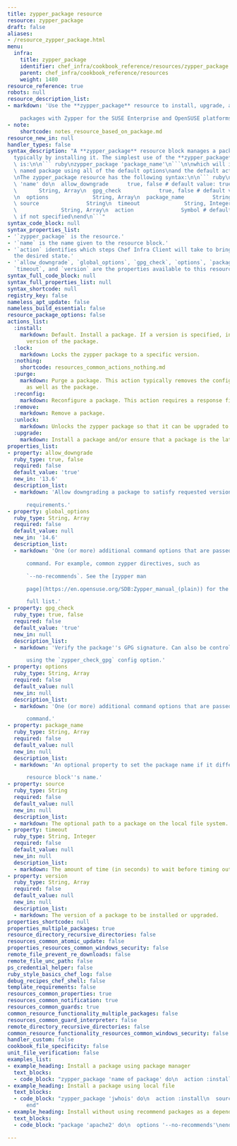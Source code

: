 ```yaml
---
title: zypper_package resource
resource: zypper_package
draft: false
aliases:
- /resource_zypper_package.html
menu:
  infra:
    title: zypper_package
    identifier: chef_infra/cookbook_reference/resources/zypper_package zypper_package
    parent: chef_infra/cookbook_reference/resources
    weight: 1480
resource_reference: true
robots: null
resource_description_list:
- markdown: 'Use the **zypper_package** resource to install, upgrade, and remove

    packages with Zypper for the SUSE Enterprise and OpenSUSE platforms.'
- note:
    shortcode: notes_resource_based_on_package.md
resource_new_in: null
handler_types: false
syntax_description: "A **zypper_package** resource block manages a package on a node,\n\
  typically by installing it. The simplest use of the **zypper_package**\nresource\
  \ is:\n\n``` ruby\nzypper_package 'package_name'\n```\n\nwhich will install the\
  \ named package using all of the default options\nand the default action (`:install`).\n\
  \nThe zypper_package resource has the following syntax:\n\n``` ruby\nzypper_package\
  \ 'name' do\n  allow_downgrade      true, false # default value: true\n  global_options\
  \       String, Array\n  gpg_check            true, false # default value: \"true\"\
  \n  options              String, Array\n  package_name         String, Array\n \
  \ source               String\n  timeout              String, Integer\n  version\
  \              String, Array\n  action               Symbol # defaults to :install\
  \ if not specified\nend\n```"
syntax_code_block: null
syntax_properties_list:
- '`zypper_package` is the resource.'
- '`name` is the name given to the resource block.'
- '`action` identifies which steps Chef Infra Client will take to bring the node into
  the desired state.'
- '`allow_downgrade`, `global_options`, `gpg_check`, `options`, `package_name`, `source`,
  `timeout`, and `version` are the properties available to this resource.'
syntax_full_code_block: null
syntax_full_properties_list: null
syntax_shortcode: null
registry_key: false
nameless_apt_update: false
nameless_build_essential: false
resource_package_options: false
actions_list:
  :install:
    markdown: Default. Install a package. If a version is specified, install the specified
      version of the package.
  :lock:
    markdown: Locks the zypper package to a specific version.
  :nothing:
    shortcode: resources_common_actions_nothing.md
  :purge:
    markdown: Purge a package. This action typically removes the configuration files
      as well as the package.
  :reconfig:
    markdown: Reconfigure a package. This action requires a response file.
  :remove:
    markdown: Remove a package.
  :unlock:
    markdown: Unlocks the zypper package so that it can be upgraded to a newer version.
  :upgrade:
    markdown: Install a package and/or ensure that a package is the latest version.
properties_list:
- property: allow_downgrade
  ruby_type: true, false
  required: false
  default_value: 'true'
  new_in: '13.6'
  description_list:
  - markdown: 'Allow downgrading a package to satisfy requested version

      requirements.'
- property: global_options
  ruby_type: String, Array
  required: false
  default_value: null
  new_in: '14.6'
  description_list:
  - markdown: 'One (or more) additional command options that are passed to the

      command. For example, common zypper directives, such as

      `--no-recommends`. See the [zypper man

      page](https://en.opensuse.org/SDB:Zypper_manual_(plain)) for the

      full list.'
- property: gpg_check
  ruby_type: true, false
  required: false
  default_value: 'true'
  new_in: null
  description_list:
  - markdown: 'Verify the package''s GPG signature. Can also be controlled site-wide

      using the `zypper_check_gpg` config option.'
- property: options
  ruby_type: String, Array
  required: false
  default_value: null
  new_in: null
  description_list:
  - markdown: 'One (or more) additional command options that are passed to the

      command.'
- property: package_name
  ruby_type: String, Array
  required: false
  default_value: null
  new_in: null
  description_list:
  - markdown: 'An optional property to set the package name if it differs from the

      resource block''s name.'
- property: source
  ruby_type: String
  required: false
  default_value: null
  new_in: null
  description_list:
  - markdown: The optional path to a package on the local file system.
- property: timeout
  ruby_type: String, Integer
  required: false
  default_value: null
  new_in: null
  description_list:
  - markdown: The amount of time (in seconds) to wait before timing out.
- property: version
  ruby_type: String, Array
  required: false
  default_value: null
  new_in: null
  description_list:
  - markdown: The version of a package to be installed or upgraded.
properties_shortcode: null
properties_multiple_packages: true
resource_directory_recursive_directories: false
resources_common_atomic_update: false
properties_resources_common_windows_security: false
remote_file_prevent_re_downloads: false
remote_file_unc_path: false
ps_credential_helper: false
ruby_style_basics_chef_log: false
debug_recipes_chef_shell: false
template_requirements: false
resources_common_properties: true
resources_common_notification: true
resources_common_guards: true
common_resource_functionality_multiple_packages: false
resources_common_guard_interpreter: false
remote_directory_recursive_directories: false
common_resource_functionality_resources_common_windows_security: false
handler_custom: false
cookbook_file_specificity: false
unit_file_verification: false
examples_list:
- example_heading: Install a package using package manager
  text_blocks:
  - code_block: "zypper_package 'name of package' do\n  action :install\nend"
- example_heading: Install a package using local file
  text_blocks:
  - code_block: "zypper_package 'jwhois' do\n  action :install\n  source '/path/to/jwhois.rpm'\n\
      end"
- example_heading: Install without using recommend packages as a dependency
  text_blocks:
  - code_block: "package 'apache2' do\n  options '--no-recommends'\nend"

---
```

